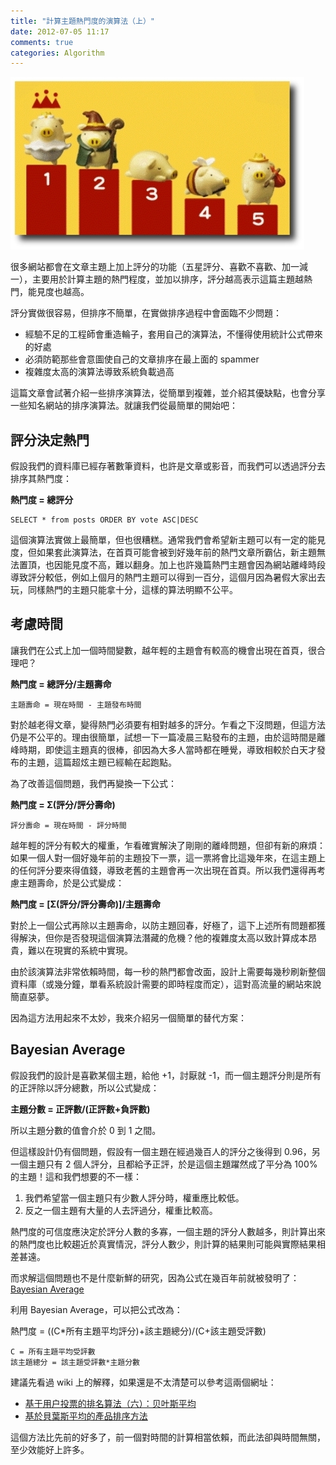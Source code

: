 ```yaml
---
title: "計算主題熱門度的演算法（上）"
date: 2012-07-05 11:17
comments: true
categories: Algorithm
---
```


![](/images/ranking.jpg)

很多網站都會在文章主題上加上評分的功能（五星評分、喜歡不喜歡、加一減一），主要用於計算主題的熱門程度，並加以排序，評分越高表示這篇主題越熱門，能見度也越高。

評分實做很容易，但排序不簡單，在實做排序過程中會面臨不少問題：

*   經驗不足的工程師會重造輪子，套用自己的演算法，不懂得使用統計公式帶來的好處
*   必須防範那些會意圖使自己的文章排序在最上面的 spammer
*   複雜度太高的演算法導致系統負載過高

這篇文章會試著介紹一些排序演算法，從簡單到複雜，並介紹其優缺點，也會分享一些知名網站的排序演算法。就讓我們從最簡單的開始吧：

<!-- more -->

## 評分決定熱門

假設我們的資料庫已經存著數筆資料，也許是文章或影音，而我們可以透過評分去排序其熱門度：

**熱門度 = 總評分**

    SELECT * from posts ORDER BY vote ASC|DESC

這個演算法實做上最簡單，但也很糟糕。通常我們會希望新主題可以有一定的能見度，但如果套此演算法，在首頁可能會被到好幾年前的熱門文章所霸佔，新主題無法置頂，也因能見度不高，難以翻身。加上也許幾篇熱門主題會因為網站離峰時段導致評分較低，例如上個月的熱門主題可以得到一百分，這個月因為暑假大家出去玩，同樣熱門的主題只能拿十分，這樣的算法明顯不公平。

## 考慮時間

讓我們在公式上加一個時間變數，越年輕的主題會有較高的機會出現在首頁，很合理吧？

**熱門度 = 總評分/主題壽命**

    主題壽命 = 現在時間 - 主題發布時間

對於越老得文章，變得熱門必須要有相對越多的評分。乍看之下沒問題，但這方法仍是不公平的。理由很簡單，試想一下一篇凌晨三點發布的主題，由於這時間是離峰時期，即使這主題真的很棒，卻因為大多人當時都在睡覺，導致相較於白天才發布的主題，這篇超炫主題已經輸在起跑點。

為了改善這個問題，我們再變換一下公式：

**熱門度 = Σ(評分/評分壽命)**

    評分壽命 = 現在時間 - 評分時間

越年輕的評分有較大的權重，乍看確實解決了剛剛的離峰問題，但卻有新的麻煩：如果一個人對一個好幾年前的主題投下一票，這一票將會比這幾年來，在這主題上的任何評分要來得值錢，導致老舊的主題會再一次出現在首頁。所以我們還得再考慮主題壽命，於是公式變成：

**熱門度 = [Σ(評分/評分壽命)]/主題壽命**

對於上一個公式再除以主題壽命，以防主題回春，好極了，這下上述所有問題都獲得解決，但你是否發現這個演算法潛藏的危機？他的複雜度太高以致計算成本昂貴，難以在現實的系統中實現。

由於該演算法非常依賴時間，每一秒的熱門都會改面，設計上需要每幾秒刷新整個資料庫（或幾分鐘，單看系統設計需要的即時程度而定），這對高流量的網站來說簡直惡夢。

因為這方法用起來不太妙，我來介紹另一個簡單的替代方案：

## Bayesian Average

假設我們的設計是喜歡某個主題，給他 +1，討厭就 -1，而一個主題評分則是所有的正評除以評分總數，所以公式變成：

**主題分數 = 正評數/(正評數+負評數)**

所以主題分數的值會介於 0 到 1 之間。

但這樣設計仍有個問題，假設有一個主題在經過幾百人的評分之後得到 0.96，另一個主題只有 2 個人評分，且都給予正評，於是這個主題躍然成了平分為 100% 的主題！這和我們想要的不一樣：

1.  我們希望當一個主題只有少數人評分時，權重應比較低。
2.  反之一個主題有大量的人去評過分，權重比較高。

熱門度的可信度應決定於評分人數的多寡，一個主題的評分人數越多，則計算出來的熱門度也比較趨近於真實情況，評分人數少，則計算的結果則可能與實際結果相差甚遠。

而求解這個問題也不是什麼新鮮的研究，因為公式在幾百年前就被發明了：[Bayesian Average](http://en.wikipedia.org/wiki/Bayesian_average)

利用 Bayesian Average，可以把公式改為：

熱門度 = ((C*所有主題平均評分)+該主題總分)/(C+該主題受評數)

    C = 所有主題平均受評數
    該主題總分 = 該主題受評數*主題分數

建議先看過 wiki 上的解釋，如果還是不太清楚可以參考這兩個網址：

*   [基于用户投票的排名算法（六）：贝叶斯平均](http://mkv.cn/2597/ranking-algorithm-bayesian-average)
*   [基於貝葉斯平均的產品排序方法](http://www.solagirl.net/sorting-products-by-bayesian-average.html)

這個方法比先前的好多了，前一個對時間的計算相當依賴，而此法卻與時間無關，至少效能好上許多。